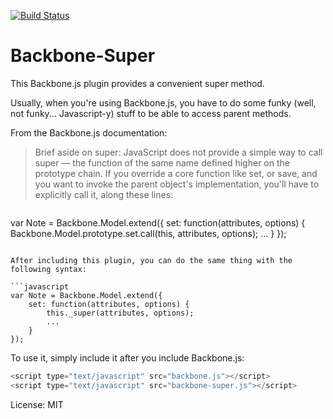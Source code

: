 [![Build Status](https://travis-ci.org/lukasolson/backbone-super.svg)](https://travis-ci.org/lukasolson/backbone-super)

# Backbone-Super

This Backbone.js plugin provides a convenient super method.

Usually, when you're using Backbone.js, you have to do some funky (well, not funky... Javascript-y) stuff to be able to access parent methods.

From the Backbone.js documentation:

> Brief aside on super: JavaScript does not provide a simple way to call super — the function of the same name defined higher on the prototype chain. If you override a core function like set, or save, and you want to invoke the parent object's implementation, you'll have to explicitly call it, along these lines:

> ```javascript
var Note = Backbone.Model.extend({
	set: function(attributes, options) {
		Backbone.Model.prototype.set.call(this, attributes, options);
		...
	}
});
```

After including this plugin, you can do the same thing with the following syntax:

```javascript
var Note = Backbone.Model.extend({
	set: function(attributes, options) {
		this._super(attributes, options);
		...
	}
});
```

To use it, simply include it after you include Backbone.js:

```javascript
<script type="text/javascript" src="backbone.js"></script>
<script type="text/javascript" src="backbone-super.js"></script>
```

License: MIT

